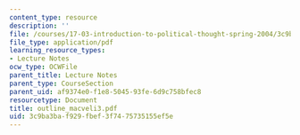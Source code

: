 ```yaml
---
content_type: resource
description: ''
file: /courses/17-03-introduction-to-political-thought-spring-2004/3c9ba3baf929fbef3f7475735155ef5e_outline_macveli3.pdf
file_type: application/pdf
learning_resource_types:
- Lecture Notes
ocw_type: OCWFile
parent_title: Lecture Notes
parent_type: CourseSection
parent_uid: af9374e0-f1e8-5045-93fe-6d9c758bfec8
resourcetype: Document
title: outline_macveli3.pdf
uid: 3c9ba3ba-f929-fbef-3f74-75735155ef5e
---
```

